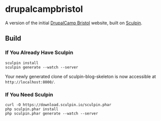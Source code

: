 drupalcampbristol
=================

A version of the initial [DrupalCamp Bristol](http://2015.drupalcampbristol.co.uk) website, built on [Sculpin](http://sculpin.io).

Build
-----

### If You Already Have Sculpin

    sculpin install
    sculpin generate --watch --server

Your newly generated clone of sculpin-blog-skeleton is now
accessible at `http://localhost:8000/`.

### If You Need Sculpin

    curl -O https://download.sculpin.io/sculpin.phar
    php sculpin.phar install
    php sculpin.phar generate --watch --server